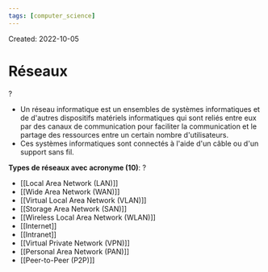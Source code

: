 ```yaml
---
tags: [computer_science] 
---
```

Created: 2022-10-05

# Réseaux
?
- Un réseau informatique est un ensembles de systèmes informatiques et de d'autres dispositifs matériels informatiques qui sont reliés entre eux par des canaux de communication pour faciliter la communication et le partage des ressources entre un certain nombre d'utilisateurs.
- Ces systèmes informatiques sont connectés à l'aide d'un câble ou d'un support sans fil.

**Types de réseaux avec acronyme (10)**:
?
- [[Local Area Network (LAN)]]
- [[Wide Area Network (WAN)]]
- [[Virtual Local Area Network (VLAN)]]
- [[Storage Area Network (SAN)]]
- [[Wireless Local Area Network (WLAN)]]
- [[Internet]]
- [[Intranet]]
- [[Virtual Private Network (VPN)]]
- [[Personal Area Network (PAN)]]
- [[Peer-to-Peer (P2P)]]